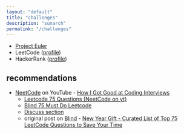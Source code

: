 ```yaml
---
layout: "default"
title: "challenges"
description: "sunarch"
permalink: "/challenges"
---
```


- [Project Euler](project-euler.md)
- LeetCode ([profile](https://leetcode.com/sunarch/))
- HackerRank ([profile](https://www.hackerrank.com/sunarch))

## recommendations

- [NeetCode](https://www.youtube.com/c/NeetCode) on YouTube - [How I Got Good at Coding Interviews](https://youtu.be/SVvr3ZjtjI8)
    - [Leetcode 75 Questions (NeetCode on yt)](https://docs.google.com/spreadsheets/u/0/d/1A2PaQKcdwO_lwxz9bAnxXnIQayCouZP6d-ENrBz_NXc/htmlview)
    - [Blind 75 Must Do Leetcode](https://leetcode.com/list/xi4ci4ig/)
    - [Discuss section](https://leetcode.com/discuss/interview-question?currentPage=1&orderBy=hot&query)
    - original post on [Blind](https://www.teamblind.com/) - [New Year Gift - Curated List of Top 75 LeetCode Questions to Save Your Time](https://www.teamblind.com/post/New-Year-Gift---Curated-List-of-Top-75-LeetCode-Questions-to-Save-Your-Time-OaM1orEU)
